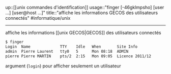 up::[[unix commandes d'identification]]
usage::"finger [-46gklmpsho] [user ...] [user@host ...]"
title::"affiche les informations GECOS des utilisateurs connectés"
#informatique/unix

----
affiche les informations [[unix GECOS|GECOS]] des utilisateurs connectés
```bash
$ finger
Login  Name             TTY    Idle   When       Site Info
admin  Pierre Laurent   tty0   5      Mon 08:18  ADMIN
pierre Pierre MARTIN    pts/2  2:15   Mon 09:05  Licence 2011/12
```

argument (`login`) pour afficher seulement un utilisateur
